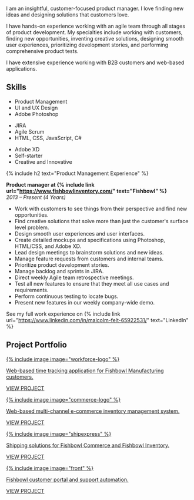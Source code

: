 <br>
I am an insightful, customer-focused product manager. I love finding new ideas and designing solutions that customers love.

I have hands-on experience working with an agile team through all stages of product development. My specialties include working with customers, finding new opportunities, inventing creative solutions, designing smooth user experiences, prioritizing development stories, and performing comprehensive product tests.

I have extensive experience working with B2B customers and web-based applications.

<h2><span>Skills</span></h2>

<div class="row">
  <div class="col-xs-12 col-sm-4">
    <ul>
      <li>Product Management</li>
      <li>UI and UX Design</li>
      <li>Adobe Photoshop</li>
    </ul>
  </div>
  <div class="col-xs-12 col-sm-4">
    <ul>
      <li>JIRA</li>
      <li>Agile Scrum</li>
      <li>HTML, CSS, JavaScript, C#</li>
    </ul>
  </div>
  <div class="col-xs-12 col-sm-4">
    <ul>
      <li>Adobe XD</li>
      <li>Self-starter</li>
      <li>Creative and Innovative</li>
    </ul>
  </div>
</div>

{% include h2 text="Product Management Experience" %}

<b>Product manager at {% include link url="https://www.fishbowlinventory.com/" text="Fishbowl" %} </b>
<br>
<em>2013 – Present (4 Years)</em>

- Work with customers to see things from their perspective and find new opportunities.
- Find creative solutions that solve more than just the customer's surface level problem.
- Design smooth user experiences and user interfaces.
- Create detailed mockups and specifications using Photoshop, HTML/CSS, and Adobe XD.
- Lead design meetings to brainstorm solutions and new ideas.
- Manage feature requests from customers and internal teams.
- Prioritize product development stories.
- Manage backlog and sprints in JIRA.
- Direct weekly Agile team retrospective meetings.
- Test all new features to ensure that they meet all use cases and requirements.
- Perform continuous testing to locate bugs.
- Present new features in our weekly company-wide demo.

See my full work experience on {% include link url="https://www.linkedin.com/in/malcolm-felt-65922531/" text="LinkedIn" %}

<h2 id="projects"><span>Project Portfolio</span></h2>

<div class="row cards">
  <div class="col-xs-12 col-sm-6">
    <a href="/workforce/">
      <div class="card shadow">
        <div class="logo">
          {% include image image="workforce-logo" %}
        </div>
        <div class="content">
          <p>Web-based time tracking application for Fishbowl Manufacturing customers.</p>
        </div>
        <div class="link">
          <p>VIEW PROJECT</p>
        </div>
      </div>
    </a>
  </div>
  <div class="col-xs-12 col-sm-6">
    <a href="/commerce/">
      <div class="card shadow">
        <div class="logo">
          {% include image image="commerce-logo" %}
        </div>
        <div class="content">
          <p>Web-based multi-channel e-commerce inventory management system.</p>
        </div>
        <div class="link">
          <p>VIEW PROJECT</p>
        </div>
      </div>
    </a>
  </div>
  <div class="col-xs-12 col-sm-6">
    <a href="/shipexpress/">
      <div class="card shadow">
        <div class="logo">
          {% include image image="shipexpress" %}
        </div>
        <div class="content">
          <p>Shipping solutions for Fishbowl Commerce and Fishbowl Inventory.</p>
        </div>
        <div class="link">
          <p>VIEW PROJECT</p>
        </div>
      </div>
    </a>
  </div>
    <div class="col-xs-12 col-sm-6">
    <a href="/front/">
      <div class="card shadow">
        <div class="logo">
          {% include image image="front" %}
        </div>
        <div class="content">
          <p>Fishbowl customer portal and support automation.</p>
        </div>
        <div class="link">
          <p>VIEW PROJECT</p>
        </div>
      </div>
    </a>
  </div>
</div>

